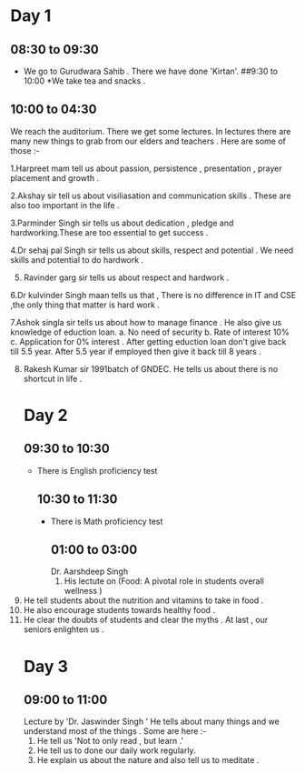 # Day 1
## 08:30 to 09:30 

* We go to Gurudwara Sahib . There we have done 'Kirtan'.
##9:30 to 10:00 
*We take tea and snacks .
## 10:00 to 04:30  
We reach the auditorium.  There we get some lectures.  In lectures there are many new things to grab from our elders and teachers . Here are some of those :-


1.Harpreet mam tell us about passion, persistence , presentation , prayer placement and growth .

2.Akshay sir  tell us about visiliasation and  communication skills . These are also too important in the life .

3.Parminder Singh sir tells us about dedication , pledge and hardworking.These are too essential to get success .

4.Dr sehaj pal Singh sir tells us about skills, respect and potential . We need skills and potential to do hardwork . 

5. Ravinder garg sir tells us about respect and  hardwork .

6.Dr kulvinder Singh maan tells us that , There is  no difference in IT and CSE ,the only thing that matter is hard work .

7.Ashok singla sir tells us about how to manage finance . He also give us knowledge of eduction loan. 
a. No need of security
b. Rate of interest 10%
c. Application for 0% interest .
After getting eduction loan don't give  back till 5.5 year. After 5.5 year if employed then give it back till 8 years .

8. Rakesh Kumar sir 1991batch of GNDEC. He tells us about there is no shortcut in life .
   # Day 2
   ## 09:30 to 10:30
   * There is English proficiency test
     ## 10:30 to 11:30
     * There is Math proficiency test
       ## 01:00 to 03:00
       Dr. Aarshdeep Singh
       1. His  lectute on (Food: A pivotal role in students overall wellness )
2. He tell students about the nutrition and vitamins to take in food .
  3.  He also encourage students towards healthy food .
4. He clear the doubts of students and clear the myths .
   At last , our seniors enlighten us .
   # Day 3
   ## 09:00 to 11:00
   Lecture by 'Dr. Jaswinder Singh '
He tells about many things and we understand most of the things .
Some are here :-
   1. He tell us 'Not to only read , but learn .'
   2. He tell us to done our daily work regularly.
   3. He explain us about the nature and also tell us to meditate .
   
